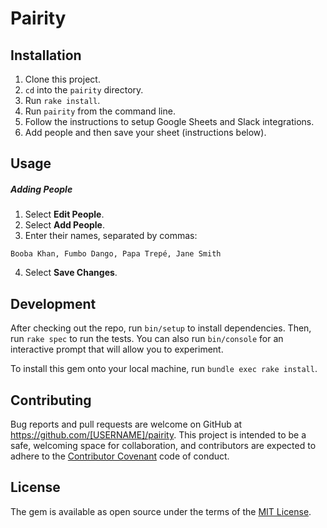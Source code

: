 # Pairity

## Installation

1. Clone this project.
2. `cd` into the `pairity` directory.
3. Run `rake install`.
4. Run `pairity` from the command line.
5. Follow the instructions to setup Google Sheets and Slack integrations.
6. Add people and then save your sheet (instructions below).

## Usage

##### Adding People

1. Select **Edit People**.
2. Select **Add People**.
3. Enter their names, separated by commas:

`Booba Khan, Fumbo Dango, Papa Trepé, Jane Smith`

4. Select **Save Changes**.

## Development

After checking out the repo, run `bin/setup` to install dependencies. Then, run `rake spec` to run the tests. You can also run `bin/console` for an interactive prompt that will allow you to experiment.

To install this gem onto your local machine, run `bundle exec rake install`.

## Contributing

Bug reports and pull requests are welcome on GitHub at https://github.com/[USERNAME]/pairity. This project is intended to be a safe, welcoming space for collaboration, and contributors are expected to adhere to the [Contributor Covenant](http://contributor-covenant.org) code of conduct.

## License

The gem is available as open source under the terms of the [MIT License](http://opensource.org/licenses/MIT).

